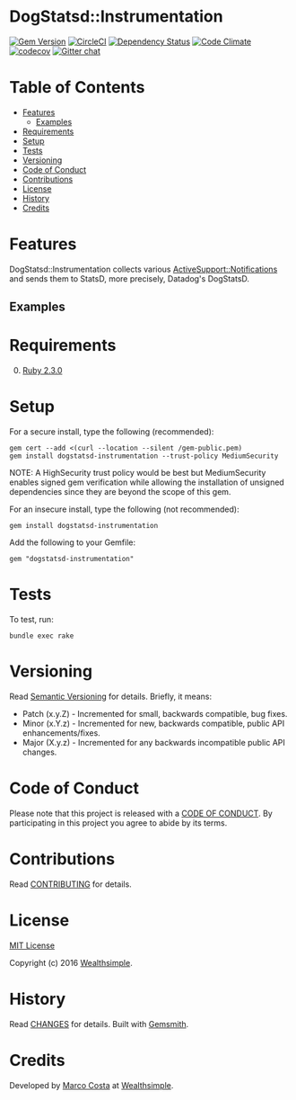 # DogStatsd::Instrumentation

[![Gem Version](https://badge.fury.io/rb/dogstatsd-instrumentation.svg)](http://badge.fury.io/rb/dogstatsd-instrumentation)
[![CircleCI](https://circleci.com/gh/wealthsimple/dogstatsd-instrumentation.svg?style=shield)](https://circleci.com/gh/wealthsimple/dogstatsd-instrumentation) 
[![Dependency Status](https://gemnasium.com/badges/github.com/wealthsimple/dogstatsd-instrumentation.svg)](https://gemnasium.com/github.com/wealthsimple/dogstatsd-instrumentation)
[![Code Climate](https://codeclimate.com/github/wealthsimple/dogstatsd-instrumentation/badges/gpa.svg)](https://codeclimate.com/github/wealthsimple/dogstatsd-instrumentation)
[![codecov](https://codecov.io/gh/wealthsimple/dogstatsd-instrumentation/branch/master/graph/badge.svg)](https://codecov.io/gh/wealthsimple/dogstatsd-instrumentation)
[![Gitter chat](https://img.shields.io/gitter/room/wealthsimple/Lobby.svg?style=flat)](https://gitter.im/wealthsimple/Lobby)


<!-- Tocer[start]: Auto-generated, don't remove. -->

# Table of Contents

- [Features](#features)
  - [Examples](#examples)
- [Requirements](#requirements)
- [Setup](#setup)
- [Tests](#tests)
- [Versioning](#versioning)
- [Code of Conduct](#code-of-conduct)
- [Contributions](#contributions)
- [License](#license)
- [History](#history)
- [Credits](#credits)

<!-- Tocer[finish]: Auto-generated, don't remove. -->

# Features

DogStatsd::Instrumentation collects various [ActiveSupport::Notifications](http://api.rubyonrails.org/classes/ActiveSupport/Notifications.html) and sends them to StatsD, more precisely, Datadog's DogStatsD.


## Examples

# Requirements

0. [Ruby 2.3.0](https://www.ruby-lang.org)

# Setup

For a secure install, type the following (recommended):

    gem cert --add <(curl --location --silent /gem-public.pem)
    gem install dogstatsd-instrumentation --trust-policy MediumSecurity

NOTE: A HighSecurity trust policy would be best but MediumSecurity enables signed gem verification
while allowing the installation of unsigned dependencies since they are beyond the scope of this
gem.

For an insecure install, type the following (not recommended):

    gem install dogstatsd-instrumentation

Add the following to your Gemfile:

    gem "dogstatsd-instrumentation"

# Tests

To test, run:

    bundle exec rake

# Versioning

Read [Semantic Versioning](http://semver.org) for details. Briefly, it means:

- Patch (x.y.Z) - Incremented for small, backwards compatible, bug fixes.
- Minor (x.Y.z) - Incremented for new, backwards compatible, public API enhancements/fixes.
- Major (X.y.z) - Incremented for any backwards incompatible public API changes.

# Code of Conduct

Please note that this project is released with a [CODE OF CONDUCT](CODE_OF_CONDUCT.md). By
participating in this project you agree to abide by its terms.

# Contributions

Read [CONTRIBUTING](CONTRIBUTING.md) for details.

# License

[MIT License](LICENSE.md)

Copyright (c) 2016 [Wealthsimple](https://wealthsimple.com).

# History

Read [CHANGES](CHANGES.md) for details.
Built with [Gemsmith](https://github.com/bkuhlmann/gemsmith).

# Credits

Developed by [Marco Costa](http://marcotc.com) at [Wealthsimple](https://wealthsimple.com).
